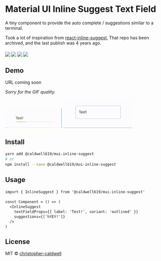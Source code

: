 # Material UI Inline Suggest Text Field

A tiny component to provide the auto complete / suggestions similar to a terminal.

Took a lot of inspiration from [react-inline-suggest](https://www.npmjs.com/package/react-inline-suggest), That repo has been archived, and the last publish was 4 years ago.

<p align="center">
  <h4/>
  <img src="https://img.shields.io/npm/v/@caldwell619/mui-inline-suggest">
  <img src="https://img.shields.io/bundlephobia/min/@caldwell619/mui-inline-suggest">
  <img src="https://img.shields.io/github/last-commit/christopher-caldwell/mui-inline-suggest">
  <img src="https://img.shields.io/npm/types/@caldwell619/mui-inline-suggest">
</p>

## Demo

URL coming soon

_Sorry for the GIF quality._

<p>
  <img src="./docs/no-outline.gif"/>
  <img src='./docs/outlined.gif' />
</p>

## Install

```bash
yarn add @caldwell619/mui-inline-suggest
# or
npm install --save @caldwell619/mui-inline-suggest
```

## Usage

```tsx
import { InlineSuggest } from '@caldwell619/mui-inline-suggest'

const Component = () => (
  <InlineSuggest
    textFieldProps={{ label: 'Test!', variant: 'outlined' }}
    suggestions={['hYEY!']}
  />
)
```

## License

MIT © [christopher-caldwell](https://github.com/christopher-caldwell)
